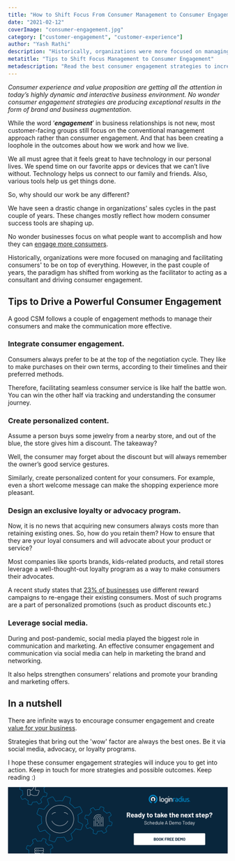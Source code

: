 ```yaml
---
title: "How to Shift Focus From Consumer Management to Consumer Engagement"
date: "2021-02-12"
coverImage: "consumer-engagement.jpg"
category: ["customer-engagement", "customer-experience"]
author: "Yash Rathi"
description: "Historically, organizations were more focused on managing and facilitating consumers' to be on top of everything. However, in the past couple of years, the paradigm has shifted from working as the facilitator to acting as a consultant and driving consumer engagement."
metatitle: "Tips to Shift Focus Management to Consumer Engagement"
metadescription: "Read the best consumer engagement strategies to increase conversions for your business. Powerful ways to shift focus from consumer management to consumer engagement."
---
```


_Consumer experience and value proposition are getting all the attention in today’s highly dynamic and interactive business environment. No wonder consumer engagement strategies are producing exceptional results in the form of brand and business augmentation_. 

While the word ‘**_engagement_**’ in business relationships is not new, most customer-facing groups still focus on the conventional management approach rather than consumer engagement. And that has been creating a loophole in the outcomes about how we work and how we live.

We all must agree that it feels great to have technology in our personal lives. We spend time on our favorite apps or devices that we can’t live without. Technology helps us connect to our family and friends. Also, various tools help us get things done. 

So, why should our work be any different?

We have seen a drastic change in organizations' sales cycles in the past couple of years. These changes mostly reflect how modern consumer success tools are shaping up. 

No wonder businesses focus on what people want to accomplish and how they can [engage more consumers](https://www.loginradius.com/customer-experience-solutions/). 

Historically, organizations were more focused on managing and facilitating consumers' to be on top of everything. However, in the past couple of years, the paradigm has shifted from working as the facilitator to acting as a consultant and driving consumer engagement. 


## Tips to Drive a Powerful Consumer Engagement 

A good CSM follows a couple of engagement methods to manage their consumers and make the communication more effective. 


### Integrate consumer engagement.

Consumers always prefer to be at the top of the negotiation cycle. They like to make purchases on their own terms, according to their timelines and their preferred methods. 

Therefore, facilitating seamless consumer service is like half the battle won. You can win the other half via tracking and understanding the consumer journey. 


### Create personalized content.

Assume a person buys some jewelry from a nearby store, and out of the blue, the store gives him a discount. The takeaway?

Well, the consumer may forget about the discount but will always remember the owner’s good service gestures.

Similarly, create personalized content for your consumers. For example, even a short welcome message can make the shopping experience more pleasant. 


### Design an exclusive loyalty or advocacy program.

Now, it is no news that acquiring new consumers always costs more than retaining existing ones. So, how do you retain them? How to ensure that they are your loyal consumers and will advocate about your product or service?

 

Most companies like sports brands, kids-related products, and retail stores leverage a well-thought-out loyalty program as a way to make consumers their advocates. 

A recent study states that [23% of businesses](https://hbr.org/resources/pdfs/comm/mastercard/beyondrewards.pdf) use different reward campaigns to re-engage their existing consumers. Most of such programs are a part of personalized promotions (such as product discounts etc.)


### Leverage social media.

During and post-pandemic, social media played the biggest role in communication and marketing. An effective consumer engagement and communication via social media can help in marketing the brand and networking. 

It also helps strengthen consumers' relations and promote your branding and marketing offers. 


## In a nutshell

There are infinite ways to encourage consumer engagement and create [value for your business](https://www.loginradius.com/blog/fuel/2021/01/consumer-experience-b2b-saas/). 

Strategies that bring out the 'wow' factor are always the best ones. Be it via social media, advocacy, or loyalty programs. 

I hope these consumer engagement strategies will induce you to get into action. Keep in touch for more strategies and possible outcomes. Keep reading :)


[![book-a-demo-loginradius](../../assets/book-a-demo-loginradius.png)](https://www.loginradius.com/book-a-demo/)
